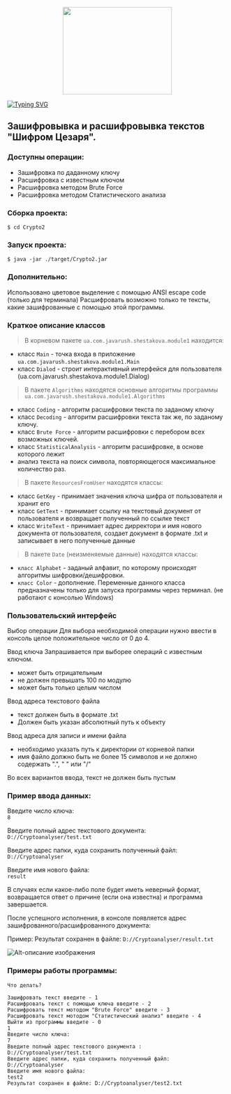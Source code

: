 <p align="center">
  <img src="https://i.gifer.com/47tv.gif" width="250px" height="200px"/></p>


[![Typing SVG](https://readme-typing-svg.herokuapp.com?size=35&color=38C2FF&lines=Cryptoanalyser)](https://git.io/typing-svg)

<h2>Зашифровывка и расшифровывка текстов "Шифром Цезаря".</h2>

<h3><a>Доступны операции:</a></h3>

* Зашифровка по даданному ключу
* Расшифровка с известным ключом
* Расшифровка методом Brute Force
* Расшифровка методом Статистического анализа

<h3><a>Сборка проекта: </a></h3>

```$ cd Crypto2```

<h3 ><a>Запуск проекта:</a></h3>

```$ java -jar ./target/Crypto2.jar```

<h3 ><a>Дополнительно:</a></h3>

Использовано цветовое выделение с помощью ANSI escape code
(только для терминала)
Расшифровать возможно только те тексты, какие зашифрованные с помощью этой программы.

<h3 ><a>Краткое описание классов</a></h3>

>В корневом пакете ```ua.com.javarush.shestakova.module1``` находится:

- класс ```Main``` - точка входа в приложение ```ua.com.javarush.shestakova.module1.Main```
- класс ```Dialod``` - строит интерактивный интерфейся для пользователя (ua.com.javarush.shestakova.module1.Dialog)

>В пакете ```Algorithms``` находятся основные алгоритмы программы
```ua.com.javarush.shestakova.module1.Algorithms```

- класс ```Coding``` - алгоритм расшифровки текста по заданому ключу
- класс ```Decoding``` - алгоритм расшифровки текста так же, по заданому ключу.
- класс ```Brute Force``` - алгоритм расшифровки с перебором всех возможных ключей.
- класс ```StatisticalAnalysis``` - алгоритм расшифровке, в основе которого лежит
- анализ текста на поиск символа, повторяющегося максимальное количество раз.

>В пакете ```ResourcesFromUser``` находятся классы:
- класс ```GetKey``` - принимает значения ключа шифра от пользователя и хранит его
- класс ```GetText``` - принимает ссылку на текстовый документ от пользователя и возвращает полученный по ссылке текст
- класс ```WriteText``` - принимает адрес дирректори и имя нового документа от пользователя, создает документ в формате .txt
  и записывает в него полученные данные

>В пакете ```Date``` (неизменяемые данные) находятся классы:

- ```класс Alphabet``` - заданый алфавит, по которому происходят алгоритмы шифровки/дешифровки.
- ```класс Color``` - дополнение. Переменные данного класса предназначены только для запуска программы через терминал.
  (не работают с консолью Windows)


<h3><a>Пользовательский интерфейс</a></h3>
Выбор операции
Для выбора необходимой операции нужно ввести в консоль целое положительное число от 0 до 4.

Ввод ключа
Запрашивается при выборее операций с известным ключом.
- может быть отрицательным
- не должен превышать 100 по модулю
- может быть только целым числом

Ввод адреса текстового файла
- текст должен быть в формате .txt
- Должен быть указан абсолютный путь к объекту

Ввод адреса для записи и имени файла
- необходимо указать путь к директории от корневой папки
- имя файло должно быть не более 15 символов и не должно содержать ".", " " или "/"

Во всех вариантов ввода, текст не должен быть пустым

<h3><a>Пример ввода данных:</a></h2>

Введите число ключа:  
```8```

Введите полный адрес текстового документа:                         
```D://Cryptoanalyser/test.txt```

Введите адрес папки, куда сохранить полученный файл:                     
```D://Cryptoanalyser```

Введите имя нового файла:                       
```result```

В случаях если какое-либо поле будет иметь неверный формат, возвращается ответ о причине (если она известна) и программа завершается.

После успешного исполнения, в консоле появляется адрес зашифрованного/расшифрованного документа:

Пример: Результат сохранен в файле: ```D://Cryptoanalyser/result.txt```

![Alt-описание изображения](https://i.gifer.com/3Edg.gif)

### Примеры работы программы:
```
Что делать? 

Зашифровать текст введите - 1
Расшифровать текст с помощью ключа введите - 2
Расшифровать текст мотодом "Brute Force" введите - 3
Расшифровать текст мотодом "Статистический анализ" введите - 4
Выйти из программы введите - 0
1
Введите число ключа: 
7
Введите полный адрес текстового документа : 
D://Cryptoanalyser/test.txt
Введите адрес папки, куда сохранить полученный файл: 
D://Cryptoanalyser
Введите имя нового файла: 
test2
Результат сохранен в файле: D://Cryptoanalyser/test2.txt 
```
